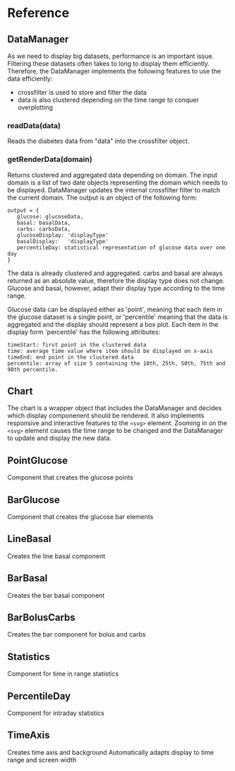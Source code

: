 # Reference

## DataManager

As we need to display big datasets, performance is an important issue.
Filtering these datasets often takes to long to display them efficiently.
Therefore, the DataManager implements the following features to use the data efficiently:
- crossfilter is used to store and filter the data
- data is also clustered depending on the time range to conquer overplotting

### readData(data)
Reads the diabetes data from "data" into the crossfilter object.

### getRenderData(domain)
Returns clustered and aggregated data depending on domain.
The input domain is a list of two date objects representing the domain which needs to be displayed.
DataManager updates the internal crossfilter filter to match the current domain.
The output is an object of the following form:
```
output = {
   glucose: glucoseData,
   basal: basalData,
   carbs: carbsData,
   glucoseDisplay: 'displayType'
   basalDisplay:   'displayType'
   percentileDay: statistical representation of glucose data over one day
}
```
The data is already clustered and aggregated.
carbs and basal are always returned as an absolute value, therefore the display type does not change.
Glucose and basal, however, adapt their display type according to the time range.

Glucose data can be displayed either as 'point', meaning that each item in the glucose dataset is a single point, or 'percentile' meaning that the data is aggregated and the display should represent a box plot.
Each item in the display form 'percentile' has the following attributes:

```
timeStart: first point in the clustered data
time: average time value where item should be displayed on x-axis
timeEnd: end point in the clustered data
percentile: array of size 5 containing the 10th, 25th, 50th, 75th and 90th percentile.
```

## Chart
The chart is a wrapper object that includes the DataManager and decides which display componenent should be rendered.
It also implements responsive and interactive features to the `<svg>` element.
Zooming in on the `<svg>` element causes the time range to be changed and the DataManager to update and display the new data.

## PointGlucose
Component that creates the glucose points


## BarGlucose
Component that creates the glucose bar elements

## LineBasal
Creates the line basal component

## BarBasal
Creates the bar basal component

## BarBolusCarbs
Creates the bar component for bolus and carbs

## Statistics
Component for time in range statistics

## PercentileDay
Component for intraday statistics

## TimeAxis
Creates time axis and background
Automatically adapts display to time range and screen width
